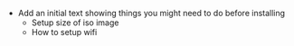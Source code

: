 - Add an initial text showing things you might need to do before installing
    - Setup size of iso image
    - How to setup wifi